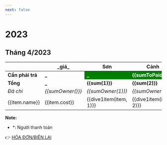 ```yaml
---
next: false
---
```


<script setup>
import { ref } from 'vue'

const data = ref([
    {
        name: 'Nhà tháng 4',
        cost: 6500,
        divideTo: [],
        divideBy: [0.3846153846, 0.3076923077, 0.3076923077],
        owner: 1,
    },
    {
        name: 'Internet (6 tháng)',
        cost: 1320,
        divideTo: [],
        divideBy: [],
        owner: 1,
    },
    {
        name: 'Phí qly tháng 3',
        cost: 403,
        divideTo: [],
        divideBy: [],
        owner: 1,
    },
    {
        name: 'Phí qly tháng 4',
        cost: 418,
        divideTo: [],
        divideBy: [],
        owner: 1,
    },
    {
        name: 'Tiền gửi xe tháng 4',
        cost: 200,
        divideTo: [1, 2],
        divideBy: [],
        owner: 1,
    },
    {
        name: 'Bóng đèn',
        cost: 80,
        divideTo: [],
        divideBy: [],
        owner: 1,
    },
    {
        name: 'Chổi + vòi nước',
        cost: 155,
        divideTo: [],
        divideBy: [],
        owner: 3,
    },
]);

const showNum = (num) => {
    if (num - Math.floor(num) > 0) return num.toFixed(1);
    return num.toString();
};

const dive1item = (item, mem) => {
    let divide = 1/3;
    if (item.divideBy.length) divide = item.divideBy[mem - 1];
    const ownerMark = item.owner === mem ? '*' : '';
    if (!item.divideTo.length) return showNum(item.cost * divide) + ownerMark;

    const perMem = showNum(item.cost/item.divideTo.length) + ownerMark;
    return item.divideTo.includes(mem) ? perMem : 0;
};

const sumOwner = (owner) => {
    if (!owner) return data.value.reduce((rs, item) => rs + item.cost, 0);
    return data.value.filter(item => item.owner === owner).reduce((rs, item) => rs + item.cost, 0);
};

const sum = (mem) => {
    const totals = data.value.map(item => parseFloat(dive1item(item, mem)));
    return Math.ceil(totals.reduce((rs, cur) => rs + cur));
};

const sumToPaid = (mem) => {
    const totals = data.value.map(item => parseFloat(dive1item(item, mem)));
    const total = Math.ceil(totals.reduce((rs, cur) => rs + cur) - sumOwner(mem));
    return total < 0 ? Math.ceil(totals.reduce((rs, cur) => rs + cur)) : total;
};

</script>

# 2023

## Tháng 4/2023

<table>
    <thead>
        <th></th>
        <th>_giá_</th>
        <th>Sơn</th>
        <th>Cảnh</th>
        <th>Châu</th>
    </thead>
    <tbody>
        <tr>
            <td><b>Cần phải trả</b></td>
            <td><b>_</b></td>
            <td style="background: green; color: white;"><b>_</b></td>
            <td style="background: green; color: white;"><b>{{sumToPaid(2)}}</b></td>
            <td style="background: green; color: white;"><b>{{sumToPaid(3)}}</b></td>
        </tr>
        <tr>
            <td><b>Tổng</b></td>
            <td><b>_</b></td>
            <td><b>{{sum(1)}}</b></td>
            <td><b>{{sum(2)}}</b></td>
            <td><b>{{sum(3)}}</b></td>
        </tr>
        <tr>
            <td><i>Đã chi</i></td>
            <td><i>{{sumOwner()}}</i></td>
            <td><i>{{sumOwner(1)}}</i></td>
            <td><i>{{sumOwner(2)}}</i></td>
            <td><i>{{sumOwner(3)}}</i></td>
        </tr>
        <tr v-for="item in data">
            <td>{{item.name}}</td>
            <td>{{item.cost}}</td>
            <td>{{dive1item(item, 1)}}</td>
            <td>{{dive1item(item, 2)}}</td>
            <td>{{dive1item(item, 3)}}</td>
        </tr>
    </tbody>
</table>

**Note:**
- *: Người thanh toán

:point_right: [HÓA ĐƠN/BIÊN LAI](/bills/t4-2023)